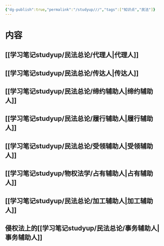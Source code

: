 ```yaml
---
{"dg-publish":true,"permalink":"/studyup///","tags":["知识点","民法"]}
---
```


# 内容
## [[学习笔记studyup/民法总论/代理人\|代理人]]
## [[学习笔记studyup/民法总论/传达人\|传达人]]
## [[学习笔记studyup/民法总论/缔约辅助人\|缔约辅助人]]
## [[学习笔记studyup/民法总论/履行辅助人\|履行辅助人]]
## [[学习笔记studyup/民法总论/受领辅助人\|受领辅助人]]
## [[学习笔记studyup/物权法学/占有辅助人\|占有辅助人]]
## [[学习笔记studyup/民法总论/加工辅助人\|加工辅助人]]
## 侵权法上的[[学习笔记studyup/民法总论/事务辅助人\|事务辅助人]]
